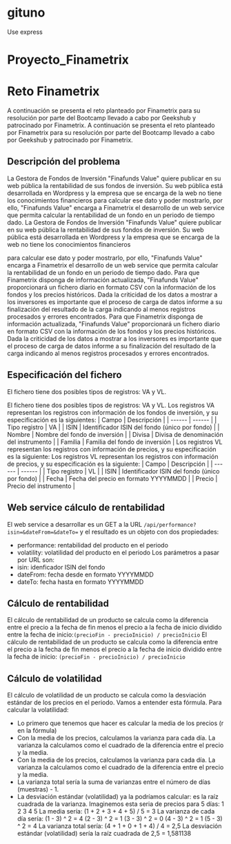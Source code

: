 # gituno
Use express

# Proyecto_Finametrix
# Reto Finametrix
A continuación se presenta el reto planteado por Finametrix para su resolución por parte del Bootcamp llevado a cabo por Geekshub y patrocinado 
por Finametrix.
A continuación se presenta el reto planteado por Finametrix para su resolución por parte del Bootcamp llevado a cabo por Geekshub y patrocinado por Finametrix.
## Descripción del problema
La Gestora de Fondos de Inversión "Finafunds Value" quiere publicar en su web pública la rentabilidad de sus fondos de inversión. Su web pública está desarrollada en Wordpress y la empresa que se encarga de la web no tiene los conocimientos financieros
 para calcular ese dato y poder mostrarlo, por ello, "Finafunds Value" encarga a Finametrix el desarrollo de un web service que permita calcular la rentabilidad de un fondo en un periodo de tiempo dado.
La Gestora de Fondos de Inversión "Finafunds Value" quiere publicar en su web pública la rentabilidad de sus fondos de inversión. 
Su web pública está desarrollada en Wordpress y la empresa que se encarga de la web no tiene los conocimientos financieros
 
para calcular ese dato y poder mostrarlo, por ello, "Finafunds Value" encarga a Finametrix el desarrollo de un web service que 
permita calcular la rentabilidad de un fondo en un periodo de tiempo dado.
Para que Finametrix disponga de información actualizada, "Finafunds Value" proporcionará un fichero diario en formato CSV 
con la información de los fondos y los precios históricos.
Dada la criticidad de los datos a mostrar a los inversores es importante 
que el proceso de carga de datos informe a su finalización del resultado de la carga indicando al menos registros procesados 
y errores encontrados.
Para que Finametrix disponga de información actualizada, "Finafunds Value" proporcionará un fichero diario en formato CSV con la información de los fondos y los precios históricos.
Dada la criticidad de los datos a mostrar a los inversores es importante que el proceso de carga de datos informe a su finalización del resultado de la carga indicando al menos registros procesados y errores encontrados.
## Especificación del fichero
El fichero tiene dos posibles tipos de registros: VA y VL.
 
El fichero tiene dos posibles tipos de registros: VA y VL. 
Los registros VA representan los registros con información de los fondos de inversión, y su especificación es la siguientes:
| Campo | Descripción |
| ------ | ------ |
| Tipo registro | VA |
| ISIN | Identificador ISIN del fondo (único por fondo) |
| Nombre | Nombre del fondo de inversión |
| Divisa | Divisa de denominación del instrumento |
| Familia | Familia del fondo de inversión |
Los registros VL representan los registros con información 
de precios, y su especificación es la siguiente:
Los registros VL representan los registros con información de precios, y su especificación es la siguiente:
| Campo | Descripción |
| ------ | ------ |
| Tipo registro | VL |
| ISIN | Identificador ISIN del fondo (único por fondo) |
| Fecha | Fecha del precio en formato YYYYMMDD |
| Precio | Precio del instrumento |
## Web service cálculo de rentabilidad
El web service a desarrollar es un GET a la URL 
```/api/performance?isin=&dateFrom=&dateTo=``` y el resultado es un objeto con dos propiedades:
* performance: rentabilidad del producto en el periodo
* volatility: volatilidad del producto en el periodo
Los parámetros a pasar por URL son:
* isin: idenficador ISIN del fondo
* dateFrom: fecha desde en formato YYYYMMDD
* dateTo: fecha hasta en formato YYYYMMDD
## Cálculo de rentabilidad
El cálculo de rentabilidad de un producto se calcula como la diferencia entre el precio a la fecha de fin menos el precio a la fecha de inicio dividido entre 
la fecha de inicio:```(precioFin - precioInicio) / precioInicio```
El cálculo de rentabilidad de un producto se calcula como la diferencia entre el precio a la fecha de fin menos el precio a la fecha de inicio dividido entre la fecha de inicio:
```(precioFin - precioInicio) / precioInicio```
## Cálculo de volatilidad
El cálculo de volatilidad de un producto se calcula como la desviación estándar de los precios en el periodo.
Vamos a entender esta fórmula.
Para calcular la volatilidad:
* Lo primero que tenemos que hacer es calcular la media de los precios (r en la fórmula)
* Con la media de los precios, calculamos la varianza para cada día.
 La varianza la calculamos como el cuadrado de la diferencia entre el precio y la media.
* Con la media de los precios, calculamos la varianza para cada día. La varianza la calculamos como el cuadrado de la diferencia entre el precio y la media.
* La varianza total sería la suma de varianzas entre el número de días (muestras) - 1.
* La desviación estándar (volatilidad) ya la podríamos calcular: es la raíz cuadrada de la varianza.
Imaginemos esta seria de precios para 5 días:
1
2
3
4
5
La media sería: (1 + 2 + 3 + 4 + 5) / 5 = 3
La varianza de cada día sería:
(1 - 3) ^ 2 = 4
(2 - 3) ^ 2 = 1
(3 - 3) ^ 2 = 0
(4 - 3) ^ 2 = 1
(5 - 3) ^ 2 = 4
La varianza total sería: (4 + 1 + 0 + 1 + 4) / 4 = 2,5
La desviación estándar (volatilidad) sería la raíz cuadrada de 2,5 = 1,581138